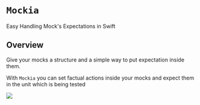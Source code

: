 # ``Mockia``

Easy Handling Mock's Expectations in Swift

## Overview

Give your mocks a structure and a simple way to put expectation inside them.

With `Mockia` you can set factual actions inside your mocks and expect them in the unit which is being tested

![](Mockia.png)
